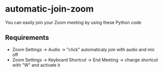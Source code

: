 # automatic-join-zoom
You can easily join your Zoom meeting by using these Python code


## Requirements

<ul>
  <li> Zoom Settings -> Audio -> "click" automaticaly join with audio and mic off
  <li> Zoom Settings -> Keyboard Shortcut -> End Meeting -> change shortcut with "W" and activate it
</ul>
